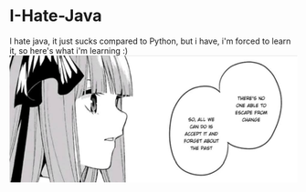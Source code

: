 # I-Hate-Java
I hate java, it just sucks compared to Python, but i have, i'm forced to learn it, so here's what i'm learning :)
![alt text](https://github.com/Mikaelatomato/I-Hate-Java/blob/master/37892005_688007021552832_5376250438326681600_n.jpg?raw=true)
